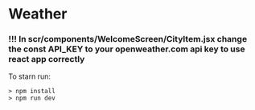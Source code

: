# Weather

<h3>!!! In scr/components/WelcomeScreen/CityItem.jsx change the const API_KEY to your openweather.com api key to use react app correctly</h3>

To starn run:
```
> npm install
> npm run dev
```
